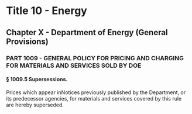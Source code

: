 
# Title 10 - Energy
## Chapter X - Department of Energy (General Provisions)
### PART 1009 - GENERAL POLICY FOR PRICING AND CHARGING FOR MATERIALS AND SERVICES SOLD BY DOE
#### § 1009.5 Supersessions.

Prices which appear inNotices previously published by the Department, or its predecessor agencies, for materials and services covered by this rule are hereby superseded.
